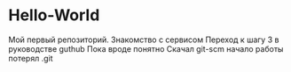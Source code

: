 # Hello-World
Мой  первый репозиторий. Знакомство с сервисом
Переход к шагу 3 в  руководстве guthub
Пока вроде понятно
Скачал git-scm 
начало работы
потерял .git

